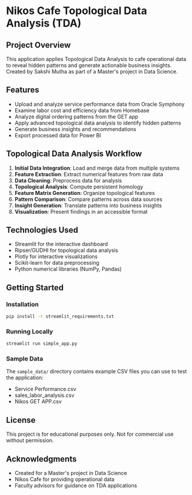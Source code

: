 # Nikos Cafe Topological Data Analysis (TDA)

## Project Overview

This application applies Topological Data Analysis to cafe operational data to reveal hidden patterns and generate actionable business insights. Created by Sakshi Mutha as part of a Master's project in Data Science.

## Features

- Upload and analyze service performance data from Oracle Symphony
- Examine labor cost and efficiency data from Homebase
- Analyze digital ordering patterns from the GET app
- Apply advanced topological data analysis to identify hidden patterns
- Generate business insights and recommendations
- Export processed data for Power BI

## Topological Data Analysis Workflow

1. **Initial Data Integration**: Load and merge data from multiple systems
2. **Feature Extraction**: Extract numerical features from raw data
3. **Data Cleaning**: Preprocess data for analysis
4. **Topological Analysis**: Compute persistent homology
5. **Feature Matrix Generation**: Organize topological features
6. **Pattern Comparison**: Compare patterns across data sources
7. **Insight Generation**: Translate patterns into business insights
8. **Visualization**: Present findings in an accessible format

## Technologies Used

- Streamlit for the interactive dashboard
- Ripser/GUDHI for topological data analysis
- Plotly for interactive visualizations
- Scikit-learn for data preprocessing
- Python numerical libraries (NumPy, Pandas)

## Getting Started

### Installation

```bash
pip install -r streamlit_requirements.txt
```

### Running Locally

```bash
streamlit run simple_app.py
```

### Sample Data

The `sample_data/` directory contains example CSV files you can use to test the application:
- Service Performance.csv
- sales_labor_analysis.csv
- Nikos GET APP.csv

## License

This project is for educational purposes only. Not for commercial use without permission.

## Acknowledgments

- Created for a Master's project in Data Science
- Nikos Cafe for providing operational data
- Faculty advisors for guidance on TDA applications